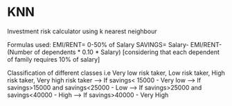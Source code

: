 # KNN
Investment risk calculator using k nearest neighbour

Formulas used:
EMI/RENT= 0-50% of Salary
SAVINGS= Salary- EMI/RENT- (Number of dependents * 0.10 * Salary)  [considering that each dependent of family requires 10% of salary]

Classification of different classes i.e Very low risk taker, Low risk taker, High risk taker, Very high risk taker
--> If savings< 15000 - Very low
--> If savings>15000 and savings<25000 - Low
--> If savings>25000 and savings<40000 - High
--> If savings>40000 - Very High
